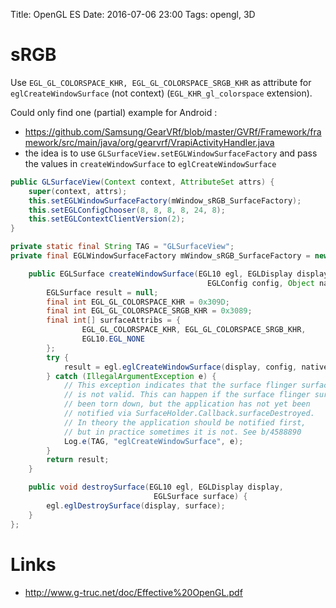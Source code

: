 Title: OpenGL ES
Date: 2016-07-06 23:00
Tags: opengl, 3D

sRGB
===================================

Use `EGL_GL_COLORSPACE_KHR, EGL_GL_COLORSPACE_SRGB_KHR` as attribute for `eglCreateWindowSurface` (not context) (`EGL_KHR_gl_colorspace` extension).

Could only find one (partial) example for Android :
* https://github.com/Samsung/GearVRf/blob/master/GVRf/Framework/framework/src/main/java/org/gearvrf/VrapiActivityHandler.java
* the idea is to use `GLSurfaceView.setEGLWindowSurfaceFactory` and pass the values in `createWindowSurface` to `eglCreateWindowSurface`

```java
public GLSurfaceView(Context context, AttributeSet attrs) {
    super(context, attrs);
    this.setEGLWindowSurfaceFactory(mWindow_sRGB_SurfaceFactory);
    this.setEGLConfigChooser(8, 8, 8, 8, 24, 8);
    this.setEGLContextClientVersion(2);
}

private static final String TAG = "GLSurfaceView";
private final EGLWindowSurfaceFactory mWindow_sRGB_SurfaceFactory = new EGLWindowSurfaceFactory() {

    public EGLSurface createWindowSurface(EGL10 egl, EGLDisplay display,
                                            EGLConfig config, Object nativeWindow) {
        EGLSurface result = null;
        final int EGL_GL_COLORSPACE_KHR = 0x309D;
        final int EGL_GL_COLORSPACE_SRGB_KHR = 0x3089;
        final int[] surfaceAttribs = {
                EGL_GL_COLORSPACE_KHR, EGL_GL_COLORSPACE_SRGB_KHR,
                EGL10.EGL_NONE
        };
        try {
            result = egl.eglCreateWindowSurface(display, config, nativeWindow, surfaceAttribs);
        } catch (IllegalArgumentException e) {
            // This exception indicates that the surface flinger surface
            // is not valid. This can happen if the surface flinger surface has
            // been torn down, but the application has not yet been
            // notified via SurfaceHolder.Callback.surfaceDestroyed.
            // In theory the application should be notified first,
            // but in practice sometimes it is not. See b/4588890
            Log.e(TAG, "eglCreateWindowSurface", e);
        }
        return result;
    }

    public void destroySurface(EGL10 egl, EGLDisplay display,
                                EGLSurface surface) {
        egl.eglDestroySurface(display, surface);
    }
};
```

Links
====================================
* http://www.g-truc.net/doc/Effective%20OpenGL.pdf